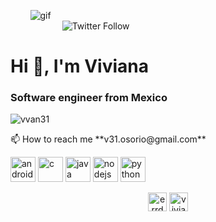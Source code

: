 
&nbsp;&nbsp;&nbsp;&nbsp;&nbsp;&nbsp;&nbsp;&nbsp;![gif](https://media.giphy.com/media/LnoaK0tfqU0YowFvhB/giphy.gif)<br>
&nbsp;&nbsp;&nbsp;&nbsp;&nbsp;&nbsp;&nbsp;&nbsp;&nbsp;&nbsp;&nbsp;&nbsp;&nbsp;&nbsp;&nbsp;&nbsp;&nbsp;&nbsp;&nbsp;&nbsp;&nbsp;![Twitter Follow](https://img.shields.io/twitter/follow/errDeCapa8)
<h1 align="left">Hi 👋, I'm Viviana</h1>
<h3 align="left">Software engineer from Mexico</h3>

<p align="left"> <img src="https://komarev.com/ghpvc/?username=vvan31" alt="vvan31" /> </p>
📫 How to reach me **v31.osorio@gmail.com**
<p align="left"><img src="https://devicons.github.io/devicon/devicon.git/icons/android/android-original-wordmark.svg" alt="android" width="40" height="40"/> <img src="https://devicons.github.io/devicon/devicon.git/icons/c/c-original.svg" alt="c" width="40" height="40"/> <img src="https://devicons.github.io/devicon/devicon.git/icons/java/java-original-wordmark.svg" alt="java" width="40" height="40"/> <img src="https://devicons.github.io/devicon/devicon.git/icons/nodejs/nodejs-original-wordmark.svg" alt="nodejs" width="40" height="40"/> <img src="https://devicons.github.io/devicon/devicon.git/icons/python/python-original.svg" alt="python" width="40" height="40"/></p>

<p align="center">
<a href="https://twitter.com/errdecapa8" target="blank"><img align="center" src="https://cdn.jsdelivr.net/npm/simple-icons@3.0.1/icons/twitter.svg" alt="errdecapa8" height="30" width="30" /></a>
<a href="https://instagram.com/vivian_a31" target="blank"><img align="center" src="https://cdn.jsdelivr.net/npm/simple-icons@3.0.1/icons/instagram.svg" alt="vivian_a31" height="30" width="30" /></a>
</p>
<br> 
 <!-- waka-box start -->
 <!-- waka-box end -->
